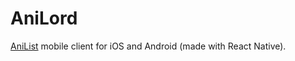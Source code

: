 # AniLord
[AniList](https://anilist.co/) mobile client for iOS and Android (made with React Native).
